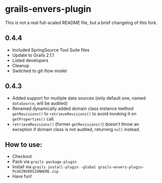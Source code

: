 grails-envers-plugin
====================

This is not a real full-scaled README file, but a brief changelog of this fork.

0.4.4
-------
 * Included SpringSource Tool Suite files
 * Update to Grails 2.1.1
 * Listed developers
 * Cleanup
 * Switched to git-flow model

0.4.3
-----
 * Added support for multiple data sources (only default one, named `dataSource`, will be audited)
 * Renamed dynamically added domain class instance method `getRevisions()` to `retrieveRevisions()` to avoid invoking it on `getProperties()` call.
 * `retrieveRevisions()` (former `getRevisions()`) doesn't throw an exception if domain class is not audited, returning `null` instead.

How to use:
-----------
 * Checkout
 * Pack via `grails package-plugin`
 * Install via `grails install-plugin -global grails-envers-plugin-PLUGINVERSIONHERE.zip`
 * Have fun!